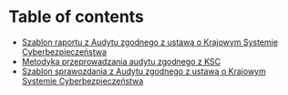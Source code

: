 # Table of contents

* [Szablon raportu z Audytu zgodnego z ustawą o Krajowym Systemie Cyberbezpieczeństwa](README.md)
* [Metodyka przeprowadzania audytu zgodnego z KSC](untitled.md)
* [Szablon sprawozdania z Audytu zgodnego z ustawą o Krajowym Systemie Cyberbezpieczeństwa](untitled-1.md)

